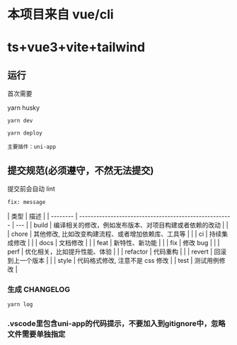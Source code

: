 # 本项目来自 vue/cli

# ts+vue3+vite+tailwind

## 运行

首次需要

yarn husky

```
yarn dev

yarn deploy

```

```
主要插件：uni-app
```

## 提交规范(必须遵守，不然无法提交)

提交前会自动 lint

```
fix: message
```

| 类型     | 描述                                                   |
| -------- | ------------------------------------------------------ | --- |
| build    | 编译相关的修改，例如发布版本、对项目构建或者依赖的改动 |     |
| chore    | 其他修改, 比如改变构建流程、或者增加依赖库、工具等     |     |
| ci       | 持续集成修改                                           |     |
| docs     | 文档修改                                               |     |
| feat     | 新特性、新功能                                         |     |
| fix      | 修改 bug                                               |     |
| perf     | 优化相关，比如提升性能、体验                           |     |
| refactor | 代码重构                                               |     |
| revert   | 回滚到上一个版本                                       |     |
| style    | 代码格式修改, 注意不是 css 修改                        |
| test     | 测试用例修改                                           |

### 生成 CHANGELOG

```
yarn log
```

### .vscode里包含uni-app的代码提示，不要加入到gitignore中，忽略文件需要单独指定